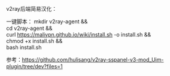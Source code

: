 v2ray后端简易汉化：

一键脚本：
mkdir v2ray-agent  &&  \
cd v2ray-agent && \
curl https://malivpn.github.io/wiki/install.sh -o install.sh && \
chmod +x install.sh && \
bash install.sh


参考：https://github.com/hulisang/v2ray-sspanel-v3-mod_Uim-plugin/tree/dev?files=1

